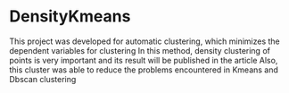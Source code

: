 # DensityKmeans
This project was developed for automatic clustering, which minimizes the dependent variables for clustering
In this method, density clustering of points is very important and its result will be published in the article
Also, this cluster was able to reduce the problems encountered in Kmeans and Dbscan clustering
